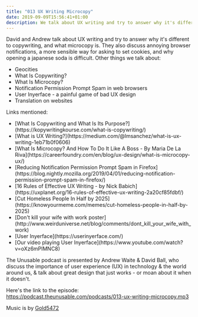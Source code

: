 ```yaml
---
title: "013 UX Writing Microcopy"
date: 2019-09-09T15:56:41+01:00
description: We talk about UX writing and try to answer why it's different to copywriting, and what microcopy is
---
```



David and Andrew talk about UX writing and try to answer why it's different to copywriting, and what microcopy is. They also discuss annoying browser notifications, a more sensible way for asking to set cookies, and why opening a japanese soda is difficult. 
Other things we talk about:

<ul>
<li>Geocities</li>
<li>What Is Copywriting?</li>
<li>What Is Microcopy?</li>
<li>Notification Permission Prompt Spam in web browsers</li>
<li>User Inyerface - a painful game of bad UX design</li>
<li>Translation on websites</li>


</ul>

Links mentioned:
<ul>
<li>[What Is Copywriting and What Is Its Purpose?](https://kopywritingkourse.com/what-is-copywriting/)</li>
<li>[What is UX Writing?](https://medium.com/@lmsanchez/what-is-ux-writing-1eb71b0f0606)</li>
<li>[What Is Microcopy? And How To Do It Like A Boss - By Maria De La Riva](https://careerfoundry.com/en/blog/ux-design/what-is-microcopy-ux/)</li>
<li>[Reducing Notification Permission Prompt Spam in Firefox](https://blog.nightly.mozilla.org/2019/04/01/reducing-notification-permission-prompt-spam-in-firefox/)</li>
<li>[16 Rules of Effective UX Writing - by Nick Babich](https://uxplanet.org/16-rules-of-effective-ux-writing-2a20cf85fdbf/)</li>
<li>[Cut Homeless People In Half by 2025](https://knowyourmeme.com/memes/cut-homeless-people-in-half-by-2025)</li>
<li>[Don't kill your wife with work poster](http://www.weirduniverse.net/blog/comments/dont_kill_your_wife_with_work)</li>
<li>[User Inyerface](https://userinyerface.com/)</li>
<li>[Our video playing User Inyerface](https://www.youtube.com/watch?v=oXz6mPlMNC8)</li>
</ul>

The Unusable podcast is presented by Andrew Waite & David Ball, who discuss the importance of user experience (UX) in technology & the world around us, & talk about great design that just works - or moan about it when it doesn't.

Here's the link to the episode: https://podcast.theunusable.com/podcasts/013-ux-writing-microcopy.mp3

Music is by [Gold5472](https://gold5472.newgrounds.com/)
